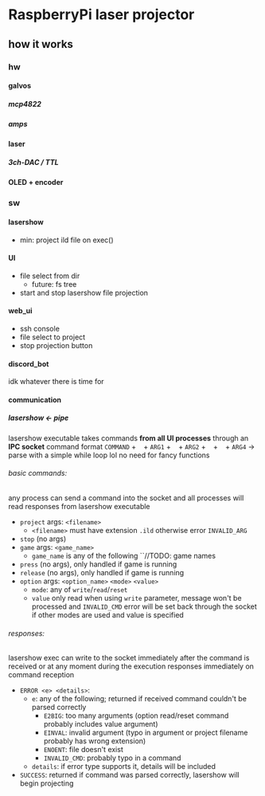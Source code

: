 # RaspberryPi laser projector


## how it works

### hw

#### galvos

##### mcp4822

##### amps

#### laser

##### 3ch-DAC / TTL

#### OLED + encoder


### sw

#### lasershow
- min: project ild file on exec()

#### UI
- file select from dir
  - future: fs tree
- start and stop lasershow file projection

#### web_ui
- ssh console
- file select to project
- stop projection button

#### discord_bot
idk whatever there is time for

#### communication
##### lasershow <- pipe

lasershow executable takes commands **from all UI processes** through an **IPC socket**
command format
`COMMAND` + ` ` + `ARG1` + ` ` + `ARG2` + ` ` + ` ` + `ARG4`
-> parse with a simple while loop lol no need for fancy functions

###### basic commands:
any process can send a command into the socket and all processes will read responses from lasershow executable
- `project` args: `<filename>`
  - `<filename>` must have extension `.ild`<!-- or `.lpc`(laserprojector_custom) --> otherwise error `INVALID_ARG`
- `stop` (no args)
- `game` args: `<game_name>`
  - `game_name` is any of the following ``//TODO: game names
- `press` (no args), only handled if game is running
- `release` (no args), only handled if game is running
- `option` args: `<option_name>` `<mode>` `<value>`
  - `mode`: any of `write`/`read`/`reset`
  - `value` only read when using `write` parameter, message won't be processed and `INVALID_CMD` error will be set back through the socket if other modes are used and value is specified

###### responses:
lasershow exec can write to the socket immediately after the command is received or at any moment during the execution
responses immediately on command reception
- `ERROR <e> <details>`:
  - `e`: any of the following; returned if received command couldn't be parsed correctly
    - `E2BIG`: too many arguments (option read/reset command probably includes value argument)
    - `EINVAL`: invalid argument (typo in argument or project filename probably has wrong extension)
    - `ENOENT`: file doesn't exist
    - `INVALID_CMD`: probably typo in a command
  - `details`: if error type supports it, details will be included
- `SUCCESS`: returned if command was parsed correctly, lasershow will begin projecting
